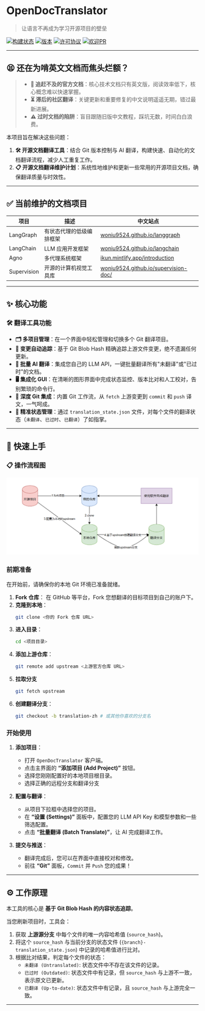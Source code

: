 # OpenDocTranslator

> 让语言不再成为学习开源项目的壁垒

[![构建状态](https://img.shields.io/badge/build-passing-brightgreen)](https://github.com/YOUR_REPO/open-doc-translator)
[![版本](https://img.shields.io/badge/version-1.0.0-blue)](https://github.com/YOUR_REPO/open-doc-translator)
[![许可协议](https://img.shields.io/badge/license-MIT-yellow)](https://github.com/YOUR_REPO/open-doc-translator/blob/main/LICENSE)
[![欢迎PR](https://img.shields.io/badge/PRs-welcome-brightgreen.svg)](https://github.com/YOUR_REPO/open-doc-translator/pulls)

---

## 😫 还在为啃英文文档而焦头烂额？


> *   **🐢 追赶不及的官方文档**：核心技术文档只有英文版，阅读效率低下，核心概念难以快速掌握。
> *   **⏳ 滞后的社区翻译**：关键更新和重要修复的中文说明遥遥无期，错过最新进展。
> *   **⚠️ 过时文档的陷阱**：盲目跟随旧版中文教程，踩坑无数，时间白白浪费。

本项目旨在解决这些问题：

1. **🛠️ 开源文档翻译工具**：结合 Git 版本控制与 AI 翻译，构建快速、自动化的文档翻译流程，减少人工重复工作。
2. **📋 开源文档翻译维护计划**：系统性地维护和更新一些常用的开源项目文档，确保翻译质量与时效性。

---

## ✅ 当前维护的文档项目


| 项目 | 描述 | 中文站点 |
|---|---|---|
| LangGraph | 有状态代理的低级编排框架 | [woniu9524.github.io/langgraph](https://woniu9524.github.io/langgraph ) |
| LangChain | LLM 应用开发框架 | [woniu9524.github.io/langchain](https://woniu9524.github.io/langchain ) |
| Agno | 多代理系统框架 | [ikun.mintlify.app/introduction](https://ikun.mintlify.app/introduction ) |
| Supervision | 开源的计算机视觉工具库 | [woniu9524.github.io/supervision-doc/](https://woniu9524.github.io/supervision-doc/)|
---

## ✨ 核心功能

### 🛠️ 翻译工具功能
*   **🗂️ 多项目管理**：在一个界面中轻松管理和切换多个 Git 翻译项目。
*   **🤖 变更自动追踪**：基于 Git Blob Hash 精确追踪上游文件变更，绝不遗漏任何更新。
*   **🚀 批量 AI 翻译**：集成您自己的 LLM API，一键批量翻译所有"未翻译"或"已过时"的文档。
*   **🖥️ 集成化 GUI**：在清晰的图形界面中完成状态监控、版本比对和人工校对，告别繁琐的命令行。
*   **🔄 深度 Git 集成**：内置 Git 工作流，从 `fetch` 上游变更到 `commit` 和 `push` 译文，一气呵成。
*   **🎯 精准状态管理**：通过 `translation_state.json` 文件，对每个文件的翻译状态（`未翻译`、`已过时`、`已翻译`）了如指掌。


---

## 🚀 快速上手

### 📋 操作流程图

![操作流程](resources/flow.png)


### 前期准备
在开始前，请确保你的本地 Git 环境已准备就绪。

1.  **Fork 仓库**： 在 GitHub 等平台，Fork 您想翻译的目标项目到自己的账户下。
2.  **克隆到本地**：
    ```bash
    git clone <你的 Fork 仓库 URL>
    ```
3.  **进入目录**：
    ```bash
    cd <项目目录>
    ```
4.  **添加上游仓库**：
    ```bash
    git remote add upstream <上游官方仓库 URL>
    ```
5.  **拉取分支**
    ```bash
    git fetch upstream
    ```
6.  **创建翻译分支**：
    ```bash
    git checkout -b translation-zh # 或其他你喜欢的分支名
    ```

### 开始使用

1.  **添加项目**：
    *   打开 `OpenDocTranslator` 客户端。
    *   点击主界面的 **“添加项目 (Add Project)”** 按钮。
    *   选择您刚刚配置好的本地项目根目录。
    *   选择正确的远程分支和翻译分支

2.  **配置与翻译**：
    *   从项目下拉框中选择您的项目。
    *   在 **“设置 (Settings)”** 面板中，配置您的 LLM API Key 和模型参数和一些筛选配置。
    *   点击 **“批量翻译 (Batch Translate)”**，让 AI 完成翻译工作。

3.  **提交与推送**：
    *   翻译完成后，您可以在界面中直接校对和修改。
    *   前往 **“Git”** 面板，`Commit` 并 `Push` 您的成果！

---

## ⚙️ 工作原理

本工具的核心是 **基于 Git Blob Hash 的内容状态追踪**。

当您刷新项目时，工具会：
1.  获取 **上游源分支** 中每个文件的唯一内容哈希值 (`source_hash`)。
2.  将这个 `source_hash` 与当前分支的状态文件 (`{branch}-translation_state.json`) 中记录的哈希值进行比对。
3.  根据比对结果，判定每个文件的状态：
    *   `未翻译 (Untranslated)`: 状态文件中不存在该文件的记录。
    *   `已过时 (Outdated)`: 状态文件中有记录，但 `source_hash` 与上游不一致，表示原文已更新。
    *   `已翻译 (Up-to-date)`: 状态文件中有记录，且 `source_hash` 与上游完全一致。

---
